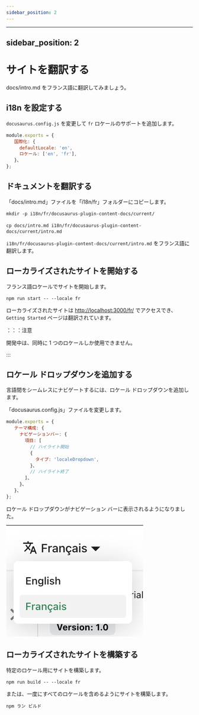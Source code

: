 ```yaml
---
sidebar_position: 2
---
```


---
sidebar_position: 2
---

# サイトを翻訳する

docs/intro.md をフランス語に翻訳してみましょう。

## i18n を設定する

`docusaurus.config.js` を変更して `fr` ロケールのサポートを追加します。

```js title="docusaurus.config.js"
module.exports = {
   国際化: {
     defaultLocale: 'en',
     ロケール: ['en', 'fr'],
   }、
};
```

## ドキュメントを翻訳する

「docs/intro.md」ファイルを「i18n/fr」フォルダーにコピーします。

```バッシュ
mkdir -p i18n/fr/docusaurus-plugin-content-docs/current/

cp docs/intro.md i18n/fr/docusaurus-plugin-content-docs/current/intro.md
```

`i18n/fr/docusaurus-plugin-content-docs/current/intro.md` をフランス語に翻訳します。

## ローカライズされたサイトを開始する

フランス語ロケールでサイトを開始します。

```バッシュ
npm run start -- --locale fr
```

ローカライズされたサイトは [http://localhost:3000/fr/](http://localhost:3000/fr/) でアクセスでき、`Getting Started` ページは翻訳されています。

：：：注意

開発中は、同時に 1 つのロケールしか使用できません。

:::

## ロケール ドロップダウンを追加する

言語間をシームレスにナビゲートするには、ロケール ドロップダウンを追加します。

「docusaurus.config.js」ファイルを変更します。

```js title="docusaurus.config.js"
module.exports = {
   テーマ構成: {
     ナビゲーションバー: {
       項目: [
         // ハイライト開始
         {
           タイプ: 'localeDropdown',
         }、
         // ハイライト終了
       ]、
     }、
   }、
};
```

ロケール ドロップダウンがナビゲーション バーに表示されるようになりました。

![ロケール ドロップダウン](./img/localeDropdown.png)

## ローカライズされたサイトを構築する

特定のロケール用にサイトを構築します。

```バッシュ
npm run build -- --locale fr
```

または、一度にすべてのロケールを含めるようにサイトを構築します。

```バッシュ
npm ラン ビルド
```
